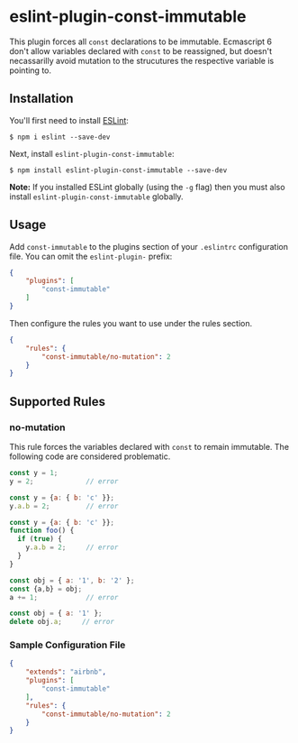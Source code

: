 # eslint-plugin-const-immutable

This plugin forces all `const` declarations to be immutable. Ecmascript 6 don't
allow variables declared with `const` to be reassigned, but doesn't necassarilly
avoid mutation to the strucutures the respective variable is pointing to.

## Installation

You'll first need to install [ESLint](http://eslint.org):

```
$ npm i eslint --save-dev
```

Next, install `eslint-plugin-const-immutable`:

```
$ npm install eslint-plugin-const-immutable --save-dev
```

**Note:** If you installed ESLint globally (using the `-g` flag) then you must also install `eslint-plugin-const-immutable` globally.

## Usage

Add `const-immutable` to the plugins section of your `.eslintrc` configuration file. You can omit the `eslint-plugin-` prefix:

```json
{
    "plugins": [
        "const-immutable"
    ]
}
```


Then configure the rules you want to use under the rules section.

```json
{
    "rules": {
        "const-immutable/no-mutation": 2
    }
}
```

## Supported Rules

### no-mutation

This rule forces the variables declared with `const` to remain immutable. The following code are considered problematic.

```js
const y = 1;
y = 2;             // error
```

```js
const y = {a: { b: 'c' }};
y.a.b = 2;         // error
```

```js
const y = {a: { b: 'c' }};
function foo() {
  if (true) {
    y.a.b = 2;     // error
  }
}
```

```js
const obj = { a: '1', b: '2' };
const {a,b} = obj;
a += 1;            // error
```

```js
const obj = { a: '1' };
delete obj.a;     // error
```

### Sample Configuration File
```json
{
    "extends": "airbnb",
    "plugins": [
        "const-immutable"
    ],
    "rules": {
        "const-immutable/no-mutation": 2
    }
}
```


